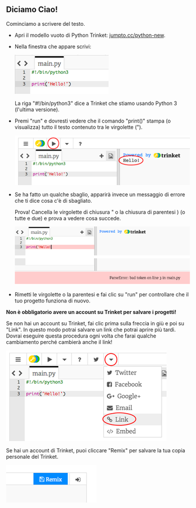 ## Diciamo Ciao!

Cominciamo a scrivere del testo.

+ Apri il modello vuoto di Python Trinket: <a href="http://jumpto.cc/python-new" target="_blank">jumpto.cc/python-new</a>.

+ Nella finestra che appare scrivi:

    ![screenshot](images/me-hi.png)

    La riga "#!/bin/python3" dice a Trinket che stiamo usando Python 3 (l'ultima versione).

+ Premi "run" e dovresti vedere che il comando "print()" stampa (o visualizza) tutto il testo contenuto tra le virgolette (").

    ![screenshot](images/me-hi-test.png)

+ Se ha fatto un qualche sbaglio, apparirà invece un messaggio di errore che ti dice cosa c'è di sbagliato.

    Prova! Cancella le virgolette di chiusura " o la chiusura di parentesi ) (o tutte e due) e prova a vedere cosa succede.

    ![screenshot](images/me-syntax.png)

+ Rimetti le virgolette o la parentesi e fai clic su "run" per controllare che il tuo progetto funziona di nuovo.

__Non è obbligatorio avere un account su Trinket per salvare i progetti!__

Se non hai un account su Trinket, fai clic prima sulla freccia in giù e poi su "Link". In questo modo potrai salvare un link che potrai aprire più tardi. Dovrai eseguire questa procedura ogni volta che farai qualche cambiamento perché cambierà anche il link!

![screenshot](images/me-link.png)

Se hai un account di Trinket, puoi cliccare "Remix" per salvare la tua copia personale del Trinket.

![screenshot](images/me-remix.png)
